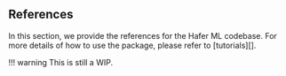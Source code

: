 ## References

In this section, we provide the references for the Hafer ML codebase. For more details of how to use the package, please refer to [tutorials][].

!!! warning
    This is still a WIP.

